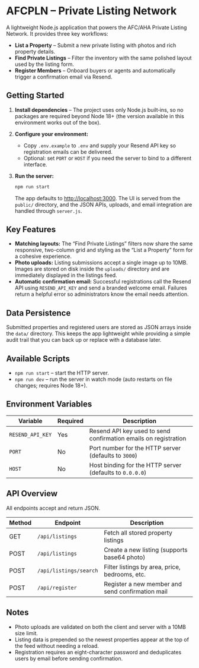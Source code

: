 # AFCPLN – Private Listing Network

A lightweight Node.js application that powers the AFC/AHA Private Listing Network. It provides three key workflows:

- **List a Property** – Submit a new private listing with photos and rich property details.
- **Find Private Listings** – Filter the inventory with the same polished layout used by the listing form.
- **Register Members** – Onboard buyers or agents and automatically trigger a confirmation email via Resend.

## Getting Started

1. **Install dependencies** – The project uses only Node.js built‑ins, so no packages are required beyond Node 18+
   (the version available in this environment works out of the box).
2. **Configure your environment:**
   - Copy `.env.example` to `.env` and supply your Resend API key so registration emails can be delivered.
   - Optional: set `PORT` or `HOST` if you need the server to bind to a different interface.
3. **Run the server:**

   ```bash
   npm run start
   ```

   The app defaults to <http://localhost:3000>. The UI is served from the `public/` directory, and the JSON APIs, uploads,
   and email integration are handled through `server.js`.

## Key Features

- **Matching layouts:** The “Find Private Listings” filters now share the same responsive, two-column grid and styling as
  the “List a Property” form for a cohesive experience.
- **Photo uploads:** Listing submissions accept a single image up to 10MB. Images are stored on disk inside the `uploads/`
  directory and are immediately displayed in the listings feed.
- **Automatic confirmation email:** Successful registrations call the Resend API using `RESEND_API_KEY` and send a branded
  welcome email. Failures return a helpful error so administrators know the email needs attention.

## Data Persistence

Submitted properties and registered users are stored as JSON arrays inside the `data/` directory. This keeps the app
lightweight while providing a simple audit trail that you can back up or replace with a database later.

## Available Scripts

- `npm run start` – start the HTTP server.
- `npm run dev` – run the server in watch mode (auto restarts on file changes; requires Node 18+).

## Environment Variables

| Variable          | Required | Description                                                     |
| ----------------- | -------- | --------------------------------------------------------------- |
| `RESEND_API_KEY`  | Yes      | Resend API key used to send confirmation emails on registration |
| `PORT`            | No       | Port number for the HTTP server (defaults to `3000`)            |
| `HOST`            | No       | Host binding for the HTTP server (defaults to `0.0.0.0`)        |

## API Overview

All endpoints accept and return JSON.

| Method | Endpoint                | Description                                      |
| ------ | ----------------------- | ------------------------------------------------ |
| GET    | `/api/listings`         | Fetch all stored property listings               |
| POST   | `/api/listings`         | Create a new listing (supports base64 photo)     |
| POST   | `/api/listings/search`  | Filter listings by area, price, bedrooms, etc.   |
| POST   | `/api/register`         | Register a new member and send confirmation mail |

## Notes

- Photo uploads are validated on both the client and server with a 10MB size limit.
- Listing data is prepended so the newest properties appear at the top of the feed without needing a reload.
- Registration requires an eight-character password and deduplicates users by email before sending confirmation.
